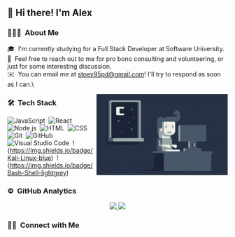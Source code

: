 ## 👋 Hi there! I'm Alex

### 👨🏻‍💻 &nbsp;About Me

🎓 &nbsp;I'm currently studying for a Full Stack Developer at Software University.\
💬 &nbsp;Feel free to reach out to me for pro bono consulting and volunteering, or just for some interesting discussion.\
✉️ &nbsp;You can email me at stoev95pd@gmail.com! I'll try to respond as soon as I can.\


<img alt="Night Coding" src="https://raw.githubusercontent.com/AVS1508/AVS1508/master/assets/Night-Coding.gif" align="right"/>

### 🛠 &nbsp;Tech Stack

![JavaScript](https://img.shields.io/badge/-JavaScript-333333?style=flat&logo=javascript)&nbsp;
![React](https://img.shields.io/badge/-React-333333?style=flat&logo=react)&nbsp;
![Node.js](https://img.shields.io/badge/-Node.js-333333?style=flat&logo=node.js)&nbsp;
![HTML](https://img.shields.io/badge/-HTML-333333?style=flat&logo=HTML5)&nbsp;
![CSS](https://img.shields.io/badge/-CSS-333333?style=flat&logo=CSS3&logoColor=1572B6)&nbsp;
![Git](https://img.shields.io/badge/-Git-333333?style=flat&logo=git)&nbsp;
![GitHub](https://img.shields.io/badge/-GitHub-333333?style=flat&logo=github)&nbsp;
![Visual Studio Code](https://img.shields.io/badge/-Visual%20Studio%20Code-333333?style=flat&logo=visual-studio-code&logoColor=007ACC)&nbsp;
!(https://img.shields.io/badge/Kali-Linux-blue)&nbsp;
!(https://img.shields.io/badge/Bash-Shell-lightgrey)&nbsp;

### ⚙️ &nbsp;GitHub Analytics

<p align="center">
<a href="https://github.com/InnerPulse">
  <img height="180em" src="https://github-readme-stats-eight-theta.vercel.app/api?username=InnerPulse&show_icons=true&theme=react&include_all_commits=true&count_private=true "/>
  <img height="180em" src="https://github-readme-stats-eight-theta.vercel.app/api/top-langs/?username=InnerPulse&layout=compact&langs_count=8&hide=java,r&theme=react "/>
</a>
</p>

### 🤝🏻 &nbsp;Connect with Me

<p align="center">
<a ></a>
</p>

